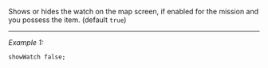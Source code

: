 Shows or hides the watch on the map screen, if enabled for the mission and you possess the item. (default `true`)


---
*Example 1:*
```sqf
showWatch false;
```